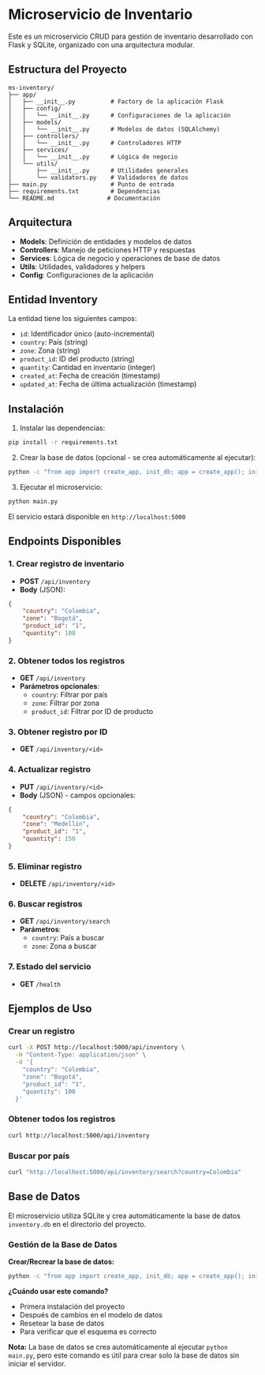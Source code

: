 # Microservicio de Inventario

Este es un microservicio CRUD para gestión de inventario desarrollado con Flask y SQLite, organizado con una arquitectura modular.

## Estructura del Proyecto

```
ms-inventory/
├── app/
│   ├── __init__.py          # Factory de la aplicación Flask
│   ├── config/
│   │   └── __init__.py      # Configuraciones de la aplicación
│   ├── models/
│   │   └── __init__.py      # Modelos de datos (SQLAlchemy)
│   ├── controllers/
│   │   └── __init__.py      # Controladores HTTP
│   ├── services/
│   │   └── __init__.py      # Lógica de negocio
│   └── utils/
│       ├── __init__.py      # Utilidades generales
│       └── validators.py    # Validadores de datos
├── main.py                  # Punto de entrada
├── requirements.txt         # Dependencias
└── README.md               # Documentación
```

## Arquitectura

- **Models**: Definición de entidades y modelos de datos
- **Controllers**: Manejo de peticiones HTTP y respuestas
- **Services**: Lógica de negocio y operaciones de base de datos
- **Utils**: Utilidades, validadores y helpers
- **Config**: Configuraciones de la aplicación

## Entidad Inventory

La entidad tiene los siguientes campos:
- `id`: Identificador único (auto-incremental)
- `country`: País (string)
- `zone`: Zona (string) 
- `product_id`: ID del producto (string)
- `quantity`: Cantidad en inventario (integer)
- `created_at`: Fecha de creación (timestamp)
- `updated_at`: Fecha de última actualización (timestamp)

## Instalación

1. Instalar las dependencias:
```bash
pip install -r requirements.txt
```

2. Crear la base de datos (opcional - se crea automáticamente al ejecutar):
```bash
python -c "from app import create_app, init_db; app = create_app(); init_db(app); print('Base de datos creada con esquema actualizado')"
```

3. Ejecutar el microservicio:
```bash
python main.py
```

El servicio estará disponible en `http://localhost:5000`

## Endpoints Disponibles

### 1. Crear registro de inventario
- **POST** `/api/inventory`
- **Body** (JSON):
```json
{
    "country": "Colombia",
    "zone": "Bogotá",
    "product_id": "1",
    "quantity": 100
}
```

### 2. Obtener todos los registros
- **GET** `/api/inventory`
- **Parámetros opcionales**:
  - `country`: Filtrar por país
  - `zone`: Filtrar por zona
  - `product_id`: Filtrar por ID de producto

### 3. Obtener registro por ID
- **GET** `/api/inventory/<id>`

### 4. Actualizar registro
- **PUT** `/api/inventory/<id>`
- **Body** (JSON) - campos opcionales:
```json
{
    "country": "Colombia",
    "zone": "Medellín",
    "product_id": "1",
    "quantity": 150
}
```

### 5. Eliminar registro
- **DELETE** `/api/inventory/<id>`

### 6. Buscar registros
- **GET** `/api/inventory/search`
- **Parámetros**:
  - `country`: País a buscar
  - `zone`: Zona a buscar

### 7. Estado del servicio
- **GET** `/health`

## Ejemplos de Uso

### Crear un registro
```bash
curl -X POST http://localhost:5000/api/inventory \
  -H "Content-Type: application/json" \
  -d '{
    "country": "Colombia",
    "zone": "Bogotá",
    "product_id": "1",
    "quantity": 100
  }'
```

### Obtener todos los registros
```bash
curl http://localhost:5000/api/inventory
```

### Buscar por país
```bash
curl "http://localhost:5000/api/inventory/search?country=Colombia"
```

## Base de Datos

El microservicio utiliza SQLite y crea automáticamente la base de datos `inventory.db` en el directorio del proyecto.

### Gestión de la Base de Datos

**Crear/Recrear la base de datos:**
```bash
python -c "from app import create_app, init_db; app = create_app(); init_db(app); print('Base de datos creada con esquema actualizado')"
```

**¿Cuándo usar este comando?**
- Primera instalación del proyecto
- Después de cambios en el modelo de datos
- Resetear la base de datos
- Para verificar que el esquema es correcto

**Nota:** La base de datos se crea automáticamente al ejecutar `python main.py`, pero este comando es útil para crear solo la base de datos sin iniciar el servidor.
